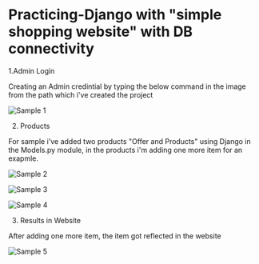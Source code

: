 <h1>Practicing-Django with "simple shopping website" with DB connectivity</h1>
1.Admin Login
<p>Creating an Admin credintial by typing the below command in the image from the path which i've created the project</p>


![Sample 1](https://user-images.githubusercontent.com/34019212/83236389-14e42200-a1b1-11ea-9865-c37f6ee7e265.PNG)


2. Products
<p>For sample i've added two products "Offer and Products" using Django in the Models.py module, in the products i'm adding one more item for an exapmle.</p>
  
  
![Sample 2](https://user-images.githubusercontent.com/34019212/83236865-e0249a80-a1b1-11ea-9b74-633e924dd70f.PNG)

![Sample 3](https://user-images.githubusercontent.com/34019212/83236870-e155c780-a1b1-11ea-983b-eeb39001fc6f.PNG)

![Sample 4](https://user-images.githubusercontent.com/34019212/83236873-e1ee5e00-a1b1-11ea-9653-0f1c6d820ed4.PNG)


3. Results in Website
<p>After adding one more item, the item got reflected in the website</p>


![Sample 5](https://user-images.githubusercontent.com/34019212/83237017-21b54580-a1b2-11ea-894e-b5b570316d11.PNG)

